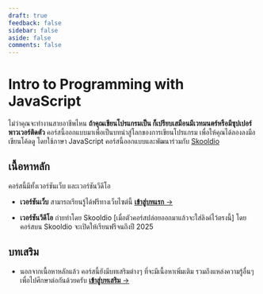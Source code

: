 ```yaml
---
draft: true
feedback: false
sidebar: false
aside: false
comments: false
---
```


<script setup>
  import FeedbackForm from '../.vitepress/theme/FeedbackForm.vue'
</script>

# Intro to Programming with JavaScript

ไม่ว่าคุณจะทำงานสายอาชีพไหน **ถ้าคุณเขียนโปรแกรมเป็น ก็เปรียบเสมือนมีเวทมนตร์หรือมีซุปเปอร์พาวเวอร์ติดตัว**
คอร์สนี้ออกแบบมาเพื่อเป็นบทนำสู่โลกของการเขียนโปรแกรม
เพื่อให้คุณได้ลองลงมือเขียนโค้ดดู โดยใช้ภาษา JavaScript
คอร์สนี้ออกแบบและพัฒนาร่วมกับ [Skooldio](https://www.skooldio.com/)

## เนื้อหาหลัก

คอร์สนี้มีทั้งเวอร์ชันเว็บ และเวอร์ชันวีดีโอ

- **เวอร์ชันเว็บ** สามารถเรียนรู้ได้ฟรีทางเว็บไซต์นี้
  [**เข้าสู่บทแรก** &rarr;](./welcome.md)

- **เวอร์ชันวีดีโอ** ถ่ายทำโดย Skooldio
  [เมื่อตัวคอร์สปล่อยออกมาแล้วจะใส่ลิงค์ไว้ตรงนี้]
  โดยคอร์สบน Skooldio จะเปิดให้เรียนฟรีจนถึงปี 2025

## บทเสริม

- นอกจากเนื้อหาหลักแล้ว คอร์สนี้ยังมีบทเสริมต่างๆ ที่จะมีเนื้อหาเพิ่มเติม
  รวมถึงแหล่งความรู้อื่นๆ เพื่อไปศึกษาต่อกันด้วยครับ
  [**เข้าสู่บทเสริม** &rarr;](./extras/)
